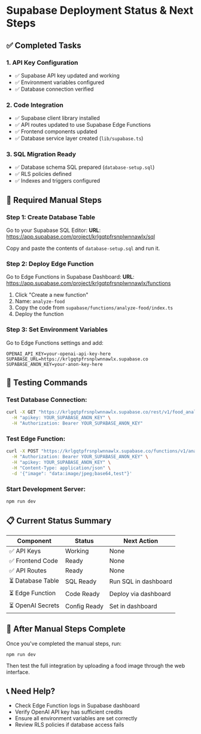 # Supabase Deployment Status & Next Steps

## ✅ **Completed Tasks**

### 1. **API Key Configuration**
- ✅ Supabase API key updated and working
- ✅ Environment variables configured
- ✅ Database connection verified

### 2. **Code Integration** 
- ✅ Supabase client library installed
- ✅ API routes updated to use Supabase Edge Functions
- ✅ Frontend components updated
- ✅ Database service layer created (`lib/supabase.ts`)

### 3. **SQL Migration Ready**
- ✅ Database schema SQL prepared (`database-setup.sql`)
- ✅ RLS policies defined
- ✅ Indexes and triggers configured

## 🚀 **Required Manual Steps**

### Step 1: Create Database Table
Go to your Supabase SQL Editor:
**URL**: https://app.supabase.com/project/krlgqtpfrsnplwnnawlx/sql

Copy and paste the contents of `database-setup.sql` and run it.

### Step 2: Deploy Edge Function
Go to Edge Functions in Supabase Dashboard:
**URL**: https://app.supabase.com/project/krlgqtpfrsnplwnnawlx/functions

1. Click "Create a new function"
2. Name: `analyze-food`
3. Copy the code from `supabase/functions/analyze-food/index.ts`
4. Deploy the function

### Step 3: Set Environment Variables
Go to Edge Functions settings and add:
```
OPENAI_API_KEY=your-openai-api-key-here
SUPABASE_URL=https://krlgqtpfrsnplwnnawlx.supabase.co
SUPABASE_ANON_KEY=your-anon-key-here
```

## 🧪 **Testing Commands**

### Test Database Connection:
```bash
curl -X GET "https://krlgqtpfrsnplwnnawlx.supabase.co/rest/v1/food_analyses?select=*&limit=1" \
  -H "apikey: YOUR_SUPABASE_ANON_KEY" \
  -H "Authorization: Bearer YOUR_SUPABASE_ANON_KEY"
```

### Test Edge Function:
```bash
curl -X POST "https://krlgqtpfrsnplwnnawlx.supabase.co/functions/v1/analyze-food" \
  -H "Authorization: Bearer YOUR_SUPABASE_ANON_KEY" \
  -H "apikey: YOUR_SUPABASE_ANON_KEY" \
  -H "Content-Type: application/json" \
  -d '{"image": "data:image/jpeg;base64,test"}'
```

### Start Development Server:
```bash
npm run dev
```

## 📋 **Current Status Summary**

| Component | Status | Next Action |
|-----------|--------|-------------|
| ✅ API Keys | Working | None |
| ✅ Frontend Code | Ready | None |
| ✅ API Routes | Ready | None |
| ⏳ Database Table | SQL Ready | Run SQL in dashboard |
| ⏳ Edge Function | Code Ready | Deploy via dashboard |
| ⏳ OpenAI Secrets | Config Ready | Set in dashboard |

## 🔄 **After Manual Steps Complete**

Once you've completed the manual steps, run:
```bash
npm run dev
```

Then test the full integration by uploading a food image through the web interface.

## 📞 **Need Help?**

- Check Edge Function logs in Supabase dashboard
- Verify OpenAI API key has sufficient credits
- Ensure all environment variables are set correctly
- Review RLS policies if database access fails